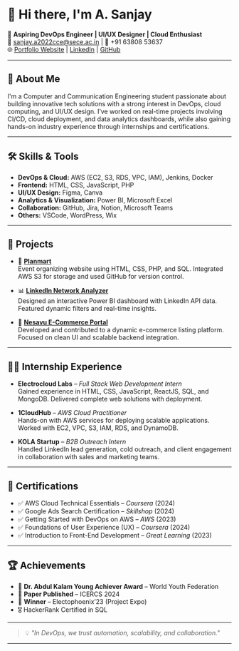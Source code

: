 # 👋 Hi there, I'm A. Sanjay

🎯 **Aspiring DevOps Engineer | UI/UX Designer | Cloud Enthusiast**  
📧 sanjay.a2022cce@sece.ac.in | 📱 +91 63808 53637  
🌐 [Portfolio Website](https://sanjaya-portfolio.vercel.app/) | [LinkedIn](https://www.linkedin.com/in/a-sanjay-98596622a/) | [GitHub](https://github.com/sanjay302002)

---

## 💼 About Me

I'm a Computer and Communication Engineering student passionate about building innovative tech solutions with a strong interest in DevOps, cloud computing, and UI/UX design. I’ve worked on real-time projects involving CI/CD, cloud deployment, and data analytics dashboards, while also gaining hands-on industry experience through internships and certifications.

---

## 🛠️ Skills & Tools

- **DevOps & Cloud:** AWS (EC2, S3, RDS, VPC, IAM), Jenkins, Docker  
- **Frontend:** HTML, CSS, JavaScript, PHP  
- **UI/UX Design:** Figma, Canva  
- **Analytics & Visualization:** Power BI, Microsoft Excel  
- **Collaboration:** GitHub, Jira, Notion, Microsoft Teams  
- **Others:** VSCode, WordPress, Wix

---

## 🚀 Projects

- 🔗 **[Planmart](https://sanjay302002.github.io/Planmart-/)**  
  Event organizing website using HTML, CSS, PHP, and SQL. Integrated AWS S3 for storage and used GitHub for version control.

- 📊 **[LinkedIn Network Analyzer](https://sanjay302002.github.io/Linked-In-Analysis-till-2023/)**  
  Designed an interactive Power BI dashboard with LinkedIn API data. Featured dynamic filters and real-time insights.

- 🛒 **[Nesavu E-Commerce Portal](https://github.com/sanjay302002/Nesavu-Ecommerce)**  
  Developed and contributed to a dynamic e-commerce listing platform. Focused on clean UI and scalable backend integration.

---

## 👨‍💼 Internship Experience

- **Electrocloud Labs** – *Full Stack Web Development Intern*  
  Gained experience in HTML, CSS, JavaScript, ReactJS, SQL, and MongoDB. Delivered complete web solutions with deployment.

- **1CloudHub** – *AWS Cloud Practitioner*  
  Hands-on with AWS services for deploying scalable applications. Worked with EC2, VPC, S3, IAM, RDS, and DynamoDB.

- **KOLA Startup** – *B2B Outreach Intern*  
  Handled LinkedIn lead generation, cold outreach, and client engagement in collaboration with sales and marketing teams.

---

## 📜 Certifications

- ✅ AWS Cloud Technical Essentials – *Coursera* (2024)  
- ✅ Google Ads Search Certification – *Skillshop* (2024)  
- ✅ Getting Started with DevOps on AWS – *AWS* (2023)  
- ✅ Foundations of User Experience (UX) – *Coursera* (2024)  
- ✅ Introduction to Front-End Development – *Great Learning* (2023)  

---

## 🏆 Achievements

- 🏅 **Dr. Abdul Kalam Young Achiever Award** – World Youth Federation  
- 📃 **Paper Published** – ICERCS 2024  
- 🥇 **Winner** – Electophoenix’23 (Project Expo)  
- 🎖️ HackerRank Certified in SQL

---

> 💡 *"In DevOps, we trust automation, scalability, and collaboration."*

---

